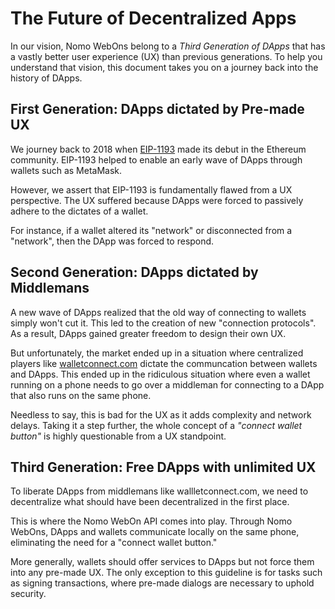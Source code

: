 # The Future of Decentralized Apps

In our vision, Nomo WebOns belong to a *Third Generation of DApps* that has a vastly better user experience (UX) than previous generations.
To help you understand that vision, this document takes you on a journey back into the history of DApps.

## First Generation: DApps dictated by Pre-made UX

We journey back to 2018 when [EIP-1193](https://eips.ethereum.org/EIPS/eip-1193) made its debut in the Ethereum community.
EIP-1193 helped to enable an early wave of DApps through wallets such as MetaMask.

However, we assert that EIP-1193 is fundamentally flawed from a UX perspective.
The UX suffered because DApps were forced to passively adhere to the dictates of a wallet.

For instance, if a wallet altered its "network" or disconnected from a "network", then the DApp was forced to respond.

## Second Generation: DApps dictated by Middlemans

A new wave of DApps realized that the old way of connecting to wallets simply won't cut it.
This led to the creation of new "connection protocols".
As a result, DApps gained greater freedom to design their own UX.

But unfortunately, the market ended up in a situation where centralized players like [walletconnect.com](https://walletconnect.com) dictate the communcation between wallets and DApps.
This ended up in the ridiculous situation where even a wallet running on a phone needs to go over a middleman for connecting to a DApp that also runs on the same phone.

Needless to say, this is bad for the UX as it adds complexity and network delays.
Taking it a step further, the whole concept of a *"connect wallet button"* is highly questionable from a UX standpoint.

## Third Generation: Free DApps with unlimited UX

To liberate DApps from middlemans like wallletconnect.com, we need to decentralize what should have been decentralized in the first place.

This is where the Nomo WebOn API comes into play.
Through Nomo WebOns, DApps and wallets communicate locally on the same phone, eliminating the need for a "connect wallet button."

More generally, wallets should offer services to DApps but not force them into any pre-made UX.
The only exception to this guideline is for tasks such as signing transactions, where pre-made dialogs are necessary to uphold security.
